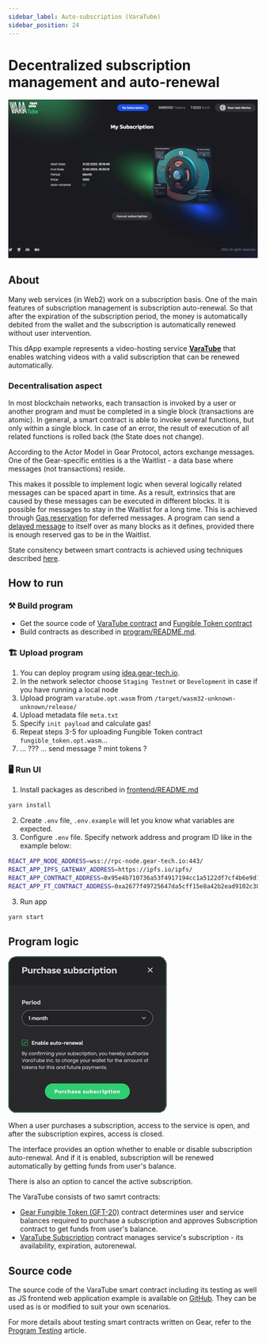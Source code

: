 ```yaml
---
sidebar_label: Auto-subscription (VaraTube)
sidebar_position: 24
---
```


# Decentralized subscription management and auto-renewal

![img alt](./img/my-subscription.jpg)

## About

Many web services (in Web2) work on a subscription basis. One of the main features of subscription management is subscription auto-renewal. So that after the expiration of the subscription period, the money is automatically debited from the wallet and the subscription is automatically renewed without user intervention.

This dApp example represents a video-hosting service **[VaraTube](https://github.com/gear-dapps/varatube)** that enables watching videos with a valid subscription that can be renewed automatically.

### Decentralisation aspect

In most blockchain networks, each transaction is invoked by a user or another program and must be completed in a single block (transactions are atomic). In general, a smart contract is able to invoke several functions, but only within a single block. In case of an error, the result of execution of all related functions is rolled back (the State does not change).

According to the Actor Model in Gear Protocol, actors exchange messages. One of the Gear-specific entities is a the Waitlist - a data base where messages (not transactions) reside.

This makes it possible to implement logic when several logically related messages can be spaced apart in time. As a result, extrinsics that are caused by these messages can be executed in different blocks. It is possible for messages to stay in the Waitlist for a long time. This is achieved through [Gas reservation](../developing-contracts/gas-reservation.md) for deferred messages. A program can send a [delayed message](../developing-contracts/delayed-messages.md) to itself over as many blocks as it defines, provided there is enough reserved gas to be in the Waitlist.

State consitency between smart contracts is achieved using techniques described [here](../developing-contracts/distributed_transactions.md).

## How to run 

### ⚒️ Build program

- Get the source code of [VaraTube contract](https://github.com/gear-dapps/varatube/tree/master/src) and [Fungible Token contract](https://github.com/gear-dapps/fungible-token)
- Build contracts as described in [program/README.md](https://github.com/gear-dapps/varatube#readme).

### 🏗️ Upload program

1. You can deploy program using [idea.gear-tech.io](https://idea.gear-tech.io/).
2. In the network selector choose `Staging Testnet` or `Development` in case if you have running a local node
3. Upload program `varatube.opt.wasm` from `/target/wasm32-unknown-unknown/release/`
4. Upload metadata file `meta.txt`
5. Specify `init payload` and calculate gas!
6. Repeat steps 3-5 for uploading Fungible Token contract `fungible_token.opt.wasm`...
7. ... ??? ... send message ? mint tokens ?

### 🖥️ Run UI

1. Install packages as described in [frontend/README.md](https://github.com/gear-dapps/varatube/tree/master/frontend#readme)

```sh
yarn install
```
2. Create `.env` file, `.env.example` will let you know what variables are expected.
3. Configure `.env` file. Specify network address and program ID like in the example below:

```sh
REACT_APP_NODE_ADDRESS=wss://rpc-node.gear-tech.io:443/
REACT_APP_IPFS_GATEWAY_ADDRESS=https://ipfs.io/ipfs/
REACT_APP_CONTRACT_ADDRESS=0x95e4b710736a53f4917194cc1a5122df7cf4b6e9d11652470a53a8cdc1ffe296
REACT_APP_FT_CONTRACT_ADDRESS=0xa2677f49725647da5cff15e8a42b2ead9102c387d646ff856f586b81e4b598a0
```

3. Run app

```sh
yarn start
```

## Program logic

![img alt](./img/enable-subscription.png)

When a user purchases a subscription, access to the service is open, and after the subscription expires, access is closed.

The interface provides an option whether to enable or disable subscription auto-renewal. And if it is enabled, subscription will be renewed automatically by getting funds from user's balance. 

There is also an option to cancel the active subscription.

The VaraTube consists of two samrt contracts:
- [Gear Fungible Token (GFT-20)](/docs/examples/gft-20) contract determines user and service balances required to purchase a subscription and approves Subscription contract to get funds from user's balance.
- [VaraTube Subscription](https://github.com/gear-dapps/varatube#readme) contract manages service's subscription - its availability, expiration, autorenewal.

## Source code

The source code of the VaraTube smart contract including its testing as well as JS frontend web application example is available on [GitHub](https://github.com/gear-dapps/varatube). They can be used as is or modified to suit your own scenarios.

For more details about testing smart contracts written on Gear, refer to the [Program Testing](/docs/developing-contracts/testing) article.
